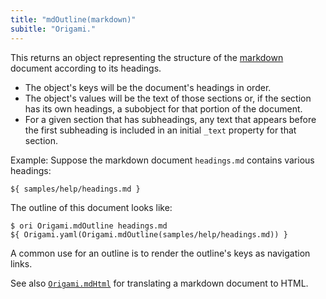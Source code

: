 ```yaml
---
title: "mdOutline(markdown)"
subitle: "Origami."
---
```


This returns an object representing the structure of the [markdown](https://github.github.com/gfm/) document according to its headings.

- The object's keys will be the document's headings in order.
- The object's values will be the text of those sections or, if the section has its own headings, a subobject for that portion of the document.
- For a given section that has subheadings, any text that appears before the first subheading is included in an initial `_text` property for that section.

Example: Suppose the markdown document `headings.md` contains various headings:

```md
${ samples/help/headings.md }
```

The outline of this document looks like:

```console
$ ori Origami.mdOutline headings.md
${ Origami.yaml(Origami.mdOutline(samples/help/headings.md)) }
```

A common use for an outline is to render the outline's keys as navigation links.

See also [`Origami.mdHtml`](mdHtml.html) for translating a markdown document to HTML.
